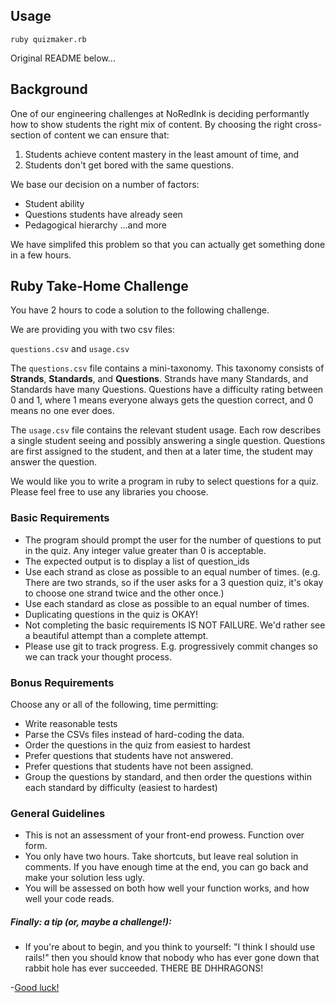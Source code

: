 ## Usage

```
ruby quizmaker.rb
```

Original README below...


## Background

One of our engineering challenges at NoRedInk is deciding performantly how to show students the right mix of content.  By choosing the right cross-section of content we can ensure that:
  1.  Students achieve content mastery in the least amount of time, and
  2.  Students don't get bored with the same questions.

We base our decision on a number of factors:
  * Student ability
  * Questions students have already seen
  * Pedagogical hierarchy
    ...and more

We have simplifed this problem so that you can actually get something done in a few hours.

## Ruby Take-Home Challenge

You have 2 hours to code a solution to the following challenge.

We are providing you with two csv files:

`questions.csv` and `usage.csv`

The `questions.csv` file contains a mini-taxonomy.  This taxonomy consists of __Strands__, __Standards__, and __Questions__.  Strands have many Standards, and Standards have many Questions. Questions have a difficulty rating between 0 and 1, where 1 means everyone always gets the question correct, and 0 means no one ever does.

The `usage.csv` file contains the relevant student usage.  Each row describes a single student seeing and possibly answering a single question. Questions are first assigned to the student, and then at a later time, the student may answer the question.

We would like you to write a program in ruby to select questions for a quiz. Please feel free to use any libraries you choose.

### Basic Requirements
* The program should prompt the user for the number of questions to put in the quiz. Any integer value greater than 0 is acceptable.
* The expected output is to display a list of question_ids
* Use each strand as close as possible to an equal number of times. (e.g. There are two strands, so if the user asks for a 3 question quiz, it's okay to choose one strand twice and the other once.)
* Use each standard as close as possible to an equal number of times.
* Duplicating questions in the quiz is OKAY!
* Not completing the basic requirements IS NOT FAILURE.  We'd rather see a beautiful attempt than a complete attempt.
* Please use git to track progress. E.g. progressively commit changes so we can track your thought process.

### Bonus Requirements
Choose any or all of the following, time permitting:
* Write reasonable tests
* Parse the CSVs files instead of hard-coding the data.
* Order the questions in the quiz from easiest to hardest
* Prefer questions that students have not answered.
* Prefer questions that students have not been assigned.
* Group the questions by standard, and then order the questions within each standard by difficulty (easiest to hardest)

### General Guidelines
* This is not an assessment of your front-end prowess. Function over form.
* You only have two hours. Take shortcuts, but leave real solution in comments. If you have enough time at the end, you can go back and make your solution less ugly.
* You will be assessed on both how well your function works, and how well your code reads.

##### Finally:  a tip (or, maybe a challenge!):
* If you're about to begin, and you think to yourself: "I think I should use rails!" then you should know that nobody who has ever gone down that rabbit hole has ever succeeded. THERE BE DHHRAGONS!

-[Good luck!](https://s3-us-west-2.amazonaws.com/static.noredink.com/stan-carey-doge-meme-wow-such-win-because-grammar-so-amaze-much-usage-very-language.jpg)
